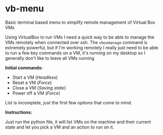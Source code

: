 # vb-menu
Basic terminal based menu to simplify remote management of Virtual Box VMs

Using VirtualBox to run VMs I need a quick way to be able to manage the VMs remotely when connected over ssh. The `vboxmanage` command is extremely powerful, but if I'm working remotely I really just need to be able to run a few key commands on a VM, it's running on my desktop so I generally don't like to leave all VMs running

**Initial commands:**

* Start a VM (*Headless*)
* Reset a VM (*Force*)
* Close a VM (*Saving state*)
* Power off a VM (*Force*)

List is incomplete, just the first few options that come to mind.

**Instructions:**

Just run the python file, it will list VMs on the machine and their current state and let you pick a VM and an action to run on it.

